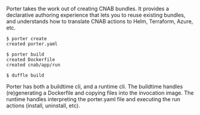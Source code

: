 Porter takes the work out of creating CNAB bundles. It provides a declarative authoring 
experience that lets you to reuse existing bundles, and understands how to translate 
CNAB actions to Helm, Terraform, Azure, etc.

```console
$ porter create
created porter.yaml

$ porter build
created Dockerfile
created cnab/app/run

$ duffle build
```

Porter has both a buildtime cli, and a runtime cli. The buildtime handles (re)generating
a Dockerfile and copying files into the invocation image. The runtime handles
interpreting the porter.yaml file and executing the run actions (install, uninstall, etc).
